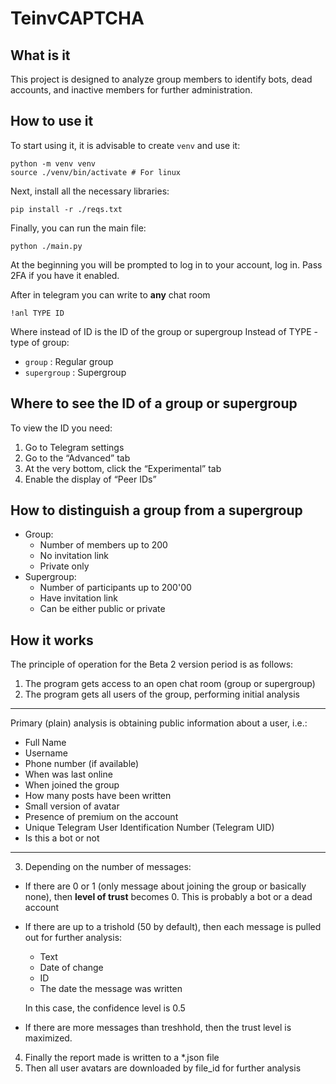 # TeinvCAPTCHA

## What is it

This project is designed to analyze group members to identify bots, dead accounts, and inactive members for further administration.

## How to use it

To start using it, it is advisable to create `venv` and use it:

```shell
python -m venv venv
source ./venv/bin/activate # For linux
```

Next, install all the necessary libraries:

```shell
pip install -r ./reqs.txt
```

Finally, you can run the main file:

```shell
python ./main.py
```

At the beginning you will be prompted to log in to your account, log in. Pass 2FA if you have it enabled.

After in telegram you can write to __any__ chat room 

```plain
!anl TYPE ID
```

Where instead of ID is the ID of the group or supergroup
Instead of TYPE - type of group:
- `group` : Regular group
- `supergroup` : Supergroup


## Where to see the ID of a group or supergroup

To view the ID you need:

1. Go to Telegram settings
2. Go to the “Advanced” tab
3. At the very bottom, click the “Experimental” tab
4. Enable the display of “Peer IDs”

## How to distinguish a group from a supergroup

- Group:
    - Number of members up to 200
    - No invitation link
    - Private only
- Supergroup:
    - Number of participants up to 200'00
    - Have invitation link
    - Can be either public or private



## How it works

The principle of operation for the Beta 2 version period is as follows: 
1. The program gets access to an open chat room (group or supergroup)
2. The program gets all users of the group, performing initial analysis

---
Primary (plain) analysis is obtaining public information about a user, i.e.:
- Full Name
- Username
- Phone number (if available)
- When was last online
- When joined the group
- How many posts have been written
- Small version of avatar
- Presence of premium on the account
- Unique Telegram User Identification Number (Telegram UID)
- Is this a bot or not
---

3. Depending on the number of messages:
- If there are 0 or 1 (only message about joining the group or basically none), then __level of trust__ becomes 0. This is probably a bot or a dead account

- If there are up to a trishold (50 by default), then each message is pulled out for further analysis:
    - Text
    - Date of change
    - ID
    - The date the message was written

    In this case, the confidence level is 0.5

- If there are more messages than treshhold, then the trust level is maximized.

4. Finally the report made is written to a *.json file
5. Then all user avatars are downloaded by file_id for further analysis